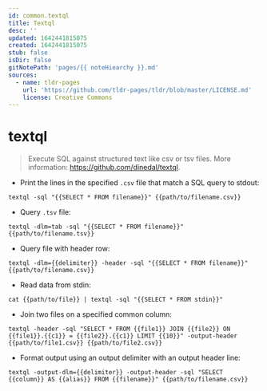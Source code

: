 ```yaml
---
id: common.textql
title: Textql
desc: ''
updated: 1642441815075
created: 1642441815075
stub: false
isDir: false
gitNotePath: 'pages/{{ noteHiearchy }}.md'
sources:
  - name: tldr-pages
    url: 'https://github.com/tldr-pages/tldr/blob/master/LICENSE.md'
    license: Creative Commons
---
```

# textql

> Execute SQL against structured text like csv or tsv files.
> More information: <https://github.com/dinedal/textql>.

- Print the lines in the specified `.csv` file that match a SQL query to stdout:

`textql -sql "{{SELECT * FROM filename}}" {{path/to/filename.csv}}`

- Query `.tsv` file:

`textql -dlm=tab -sql "{{SELECT * FROM filename}}" {{path/to/filename.tsv}}`

- Query file with header row:

`textql -dlm={{delimiter}} -header -sql "{{SELECT * FROM filename}}" {{path/to/filename.csv}}`

- Read data from stdin:

`cat {{path/to/file}} | textql -sql "{{SELECT * FROM stdin}}"`

- Join two files on a specified common column:

`textql -header -sql "SELECT * FROM {{file1}} JOIN {{file2}} ON {{file1}}.{{c1}} = {{file2}}.{{c1}} LIMIT {{10}}" -output-header {{path/to/file1.csv}} {{path/to/file2.csv}}`

- Format output using an output delimiter with an output header line:

`textql -output-dlm={{delimiter}} -output-header -sql "SELECT {{column}} AS {{alias}} FROM {{filename}}" {{path/to/filename.csv}}`

